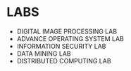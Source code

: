 # LABS

- DIGITAL IMAGE PROCESSING LAB
- ADVANCE OPERATING SYSTEM LAB
- INFORMATION SECURITY LAB
- DATA MINING LAB
- DISTRIBUTED COMPUTING LAB